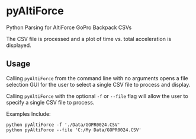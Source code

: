 # pyAltiForce
Python Parsing for AltiForce GoPro Backpack CSVs

The CSV file is processed and a plot of time vs. total acceleration is displayed.

## Usage
Calling `pyAltiForce` from the command line with no arguments opens a file selection GUI for the user to select a single CSV file to process and display.

Calling `pyAltiForce` with the optional `-f` or `--file` flag will allow the user to specify a single CSV file to process.

Examples Include:

    python pyAltiForce -f './Data/GOPR0024.CSV'
    python pyAltiForce --file 'C:/My Data/GOPR0024.CSV'
